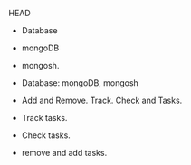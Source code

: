 

 HEAD
- Database
  
- mongoDB

- mongosh.

- Database:  mongoDB, mongosh

- Add and Remove. Track. Check and  Tasks.

- Track tasks.

- Check tasks.

- remove and add tasks.

